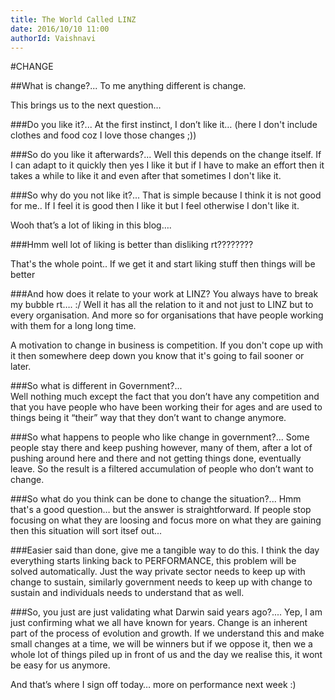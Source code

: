 ```yaml
---
title: The World Called LINZ
date: 2016/10/10 11:00
authorId: Vaishnavi
---
```

#CHANGE

##What is change?...
To me anything different is change. 

This brings us to the next question…

###Do you like it?...
At the first instinct, I don’t like it… (here I don't include clothes and food coz I love those changes ;))

###So do you like it afterwards?... 
Well this depends on the change itself. If I can adapt to it quickly then yes I like it but if I have to make an effort then it takes a while to like it and even after that sometimes I don't like it.

###So why do you not like it?... 
That is simple because I think it is not good for me.. If I feel it is good then I like it but I feel otherwise I don't like it.

Wooh that’s a lot of liking in this blog….

###Hmm well lot of liking is better than disliking rt????????

That's the whole point.. If we get it and start liking stuff then things will be better

###And how does it relate to your work at LINZ?
You always have to break my bubble rt…. :/
Well it has all the relation to it and not just to LINZ but to every organisation.
And more so for organisations that have people working with them for a long long time.

A motivation to change in business is competition. If you don't cope up with it then somewhere deep down you know that it's going to fail sooner or later.

###So what is different in Government?...  
Well nothing much except the fact that you don’t have any competition and that you have people who have been working their for ages and are used to things being it “their” way that they don’t want to change anymore.

###So what happens to people who like change in government?... 
Some people stay there and keep pushing however, many of them, after a lot of pushing around here and there and not getting things done, eventually leave. 
So the result is a filtered accumulation of people who don’t want to change.

###So what do you think can be done to change the situation?... 
Hmm that's a good question… but the answer is straightforward. If people stop focusing on what they are loosing and focus more on what they are gaining then this situation will sort itsef out...

###Easier said than done, give me a tangible way to do this.
I think the day everything starts linking back to PERFORMANCE, this problem will be solved automatically.
Just the way private sector needs to keep up with change to sustain, similarly government needs to keep up with change to sustain and individuals needs to understand that as well.

###So, you just are just validating what Darwin said years ago?.... 
Yep,  I am just confirming what we  all have known for years. 
Change is an inherent part of the process of evolution and growth. If we understand this and make small changes at a time, we will be winners but if we oppose it, then we a whole lot of things piled up in front of us and the day we realise this, it wont be easy for us anymore.

And that’s where I sign off today… more on performance next week :)



